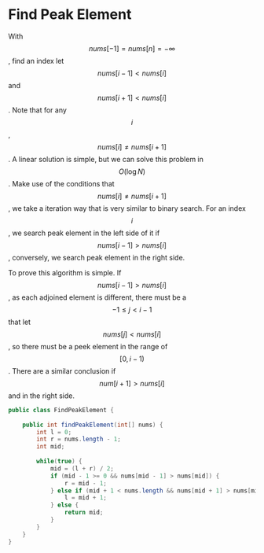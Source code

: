# Find Peak Element

With $$nums[-1] = nums[n] = -\infty$$, find an index let $$nums[i - 1] < nums[i]$$ and $$nums[i + 1] < nums[i]$$.
Note that for any $$i$$, $$nums[i] \neq nums[i + 1]$$. A linear solution is simple, but we can solve this
problem in $$O(\log N)$$. Make use of the conditions that $$nums[i] \neq nums[i + 1]$$, we take a iteration
way that is very similar to binary search. For an index $$i$$, we search peak element in the left
side of it if $$nums[i - 1] > nums[i]$$, conversely, we search peak element in the right side.

To prove this algorithm is simple. If $$nums[i - 1] > nums[i]$$, as each adjoined element is different,
there must be a $$-1 \le j < i - 1$$ that let $$nums[j] < nums[i]$$, so there must be a peek element
in the range of $$[0, i - 1)$$. There are a similar conclusion if $$num[i + 1] > nums[i]$$ and in the
right side.

```java
public class FindPeakElement {
    
    public int findPeakElement(int[] nums) {
        int l = 0;
        int r = nums.length - 1;
        int mid;
        
        while(true) {
            mid = (l + r) / 2;
            if (mid - 1 >= 0 && nums[mid - 1] > nums[mid]) {
                r = mid - 1;
            } else if (mid + 1 < nums.length && nums[mid + 1] > nums[mid]) {
                l = mid + 1;
            } else {
                return mid;
            }
        }
    }
}
```

